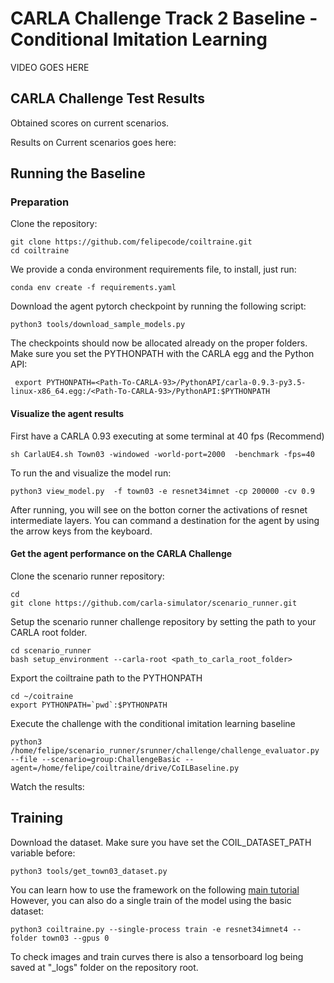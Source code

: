 CARLA Challenge Track 2 Baseline - Conditional Imitation Learning
============


VIDEO GOES HERE




CARLA Challenge Test Results
-----------------------------

Obtained scores on current scenarios.

Results on Current scenarios goes here:



Running the Baseline
----------

### Preparation


Clone the repository:

    git clone https://github.com/felipecode/coiltraine.git 
    cd coiltraine

We provide a conda environment requirements file, to
install, just run:

    conda env create -f requirements.yaml

Download the agent pytorch checkpoint by running the following script:

    python3 tools/download_sample_models.py

The checkpoints should now be allocated already on the proper folders.
Make sure you set the PYTHONPATH with the CARLA egg and the Python API:

     export PYTHONPATH=<Path-To-CARLA-93>/PythonAPI/carla-0.9.3-py3.5-linux-x86_64.egg:/<Path-To-CARLA-93>/PythonAPI:$PYTHONPATH
     

#### Visualize the agent results 

First have a CARLA 0.93 executing at some terminal at 40 fps (Recommend)

    sh CarlaUE4.sh Town03 -windowed -world-port=2000  -benchmark -fps=40
 

To run the and visualize the model run:

    python3 view_model.py  -f town03 -e resnet34imnet -cp 200000 -cv 0.9

After running, you will see on the botton corner the activations of resnet intermediate
layers. You can command a destination for the agent by using the arrow keys from the keyboard.


#### Get the agent performance on the CARLA Challenge



Clone the scenario  runner repository:
    
    cd
    git clone https://github.com/carla-simulator/scenario_runner.git

Setup the scenario runner challenge repository by setting the path to your CARLA root
folder.

    cd scenario_runner
    bash setup_environment --carla-root <path_to_carla_root_folder>


Export the coiltraine path to the PYTHONPATH

    cd ~/coitraine
    export PYTHONPATH=`pwd`:$PYTHONPATH


Execute the challenge with the conditional imitation learning baseline

    python3  /home/felipe/scenario_runner/srunner/challenge/challenge_evaluator.py --file --scenario=group:ChallengeBasic --agent=/home/felipe/coiltraine/drive/CoILBaseline.py


Watch the results: 


Training
---------


Download the dataset. Make sure you have set the COIL_DATASET_PATH variable before:

    python3 tools/get_town03_dataset.py

You can learn how to use the framework on the following [main tutorial](../README.md)
However, you can also do a single train of the model  using the
basic dataset:

    python3 coiltraine.py --single-process train -e resnet34imnet4 --folder town03 --gpus 0

To check images and train curves there is also a tensorboard log
being saved at "_logs" folder on the repository root.









